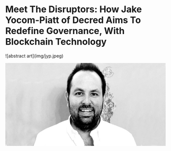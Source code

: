 # Meet The Disruptors: How Jake Yocom-Piatt of Decred Aims To Redefine Governance, With Blockchain Technology
 
 <p align =“center”>
  ![abstract art](img/jyp.jpeg)
</ p>

![abstract art](img/jyp.jpeg)
